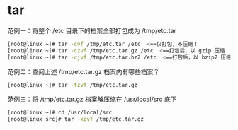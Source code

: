 # tar

范例一：将整个 /etc 目录下的档案全部打包成为 /tmp/etc.tar 

```sh
[root@linux ~]# tar -cvf /tmp/etc.tar /etc  <==仅打包，不压缩！
[root@linux ~]# tar -czvf /tmp/etc.tar.gz /etc  <==打包后，以 gzip 压缩
[root@linux ~]# tar -cjvf /tmp/etc.tar.bz2 /etc  <==打包后，以 bzip2 压缩
```

范例二：查阅上述 /tmp/etc.tar.gz 档案内有哪些档案？

```sh
[root@linux ~]# tar -tzvf /tmp/etc.tar.gz 
```

范例三：将 /tmp/etc.tar.gz 档案解压缩在 /usr/local/src 底下

```sh
[root@linux ~]# cd /usr/local/src
[root@linux src]# tar -xzvf /tmp/etc.tar.gz
```